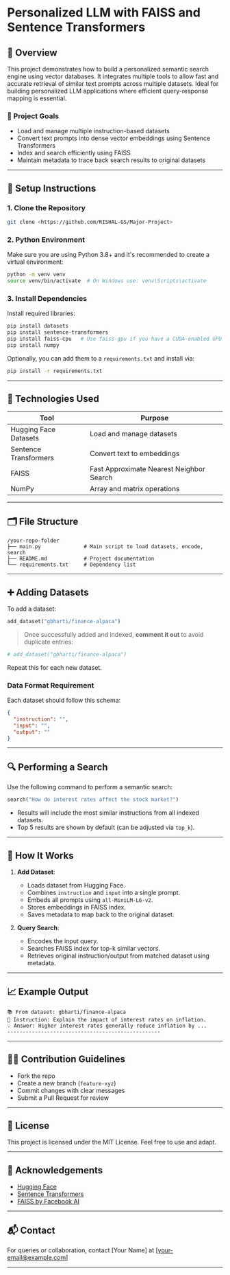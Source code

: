# Personalized LLM with FAISS and Sentence Transformers

## 📌 Overview
This project demonstrates how to build a personalized semantic search engine using vector databases. It integrates multiple tools to allow fast and accurate retrieval of similar text prompts across multiple datasets. Ideal for building personalized LLM applications where efficient query-response mapping is essential.

### 🎯 Project Goals
- Load and manage multiple instruction-based datasets
- Convert text prompts into dense vector embeddings using Sentence Transformers
- Index and search efficiently using FAISS
- Maintain metadata to trace back search results to original datasets

---

## 🔧 Setup Instructions

### 1. Clone the Repository
```bash
git clone <https://github.com/RISHAL-GS/Major-Project>

```

### 2. Python Environment
Make sure you are using Python 3.8+ and it's recommended to create a virtual environment:
```bash
python -m venv venv
source venv/bin/activate  # On Windows use: venv\Scripts\activate
```

### 3. Install Dependencies
Install required libraries:
```bash
pip install datasets
pip install sentence-transformers
pip install faiss-cpu   # Use faiss-gpu if you have a CUDA-enabled GPU
pip install numpy
```
Optionally, you can add them to a `requirements.txt` and install via:
```bash
pip install -r requirements.txt
```

---

## 🧠 Technologies Used
| Tool                  | Purpose                                       |
|-----------------------|-----------------------------------------------|
| Hugging Face Datasets | Load and manage datasets                      |
| Sentence Transformers | Convert text to embeddings                    |
| FAISS                 | Fast Approximate Nearest Neighbor Search      |
| NumPy                 | Array and matrix operations                   |

---

## 🗂️ File Structure
```
/your-repo-folder
├── main.py              # Main script to load datasets, encode, search
├── README.md            # Project documentation
└── requirements.txt     # Dependency list
```

---

## ➕ Adding Datasets
To add a dataset:
```python
add_dataset("gbharti/finance-alpaca")
```
> Once successfully added and indexed, **comment it out** to avoid duplicate entries:
```python
# add_dataset("gbharti/finance-alpaca")
```
Repeat this for each new dataset.

### Data Format Requirement
Each dataset should follow this schema:
```json
{
  "instruction": "",
  "input": "",
  "output": ""
}
```

---

## 🔍 Performing a Search
Use the following command to perform a semantic search:
```python
search("How do interest rates affect the stock market?")
```
- Results will include the most similar instructions from all indexed datasets.
- Top 5 results are shown by default (can be adjusted via `top_k`).

---

## 💾 How It Works
1. **Add Dataset**:
   - Loads dataset from Hugging Face.
   - Combines `instruction` and `input` into a single prompt.
   - Embeds all prompts using `all-MiniLM-L6-v2`.
   - Stores embeddings in FAISS index.
   - Saves metadata to map back to the original dataset.

2. **Query Search**:
   - Encodes the input query.
   - Searches FAISS index for top-k similar vectors.
   - Retrieves original instruction/output from matched dataset using metadata.

---

## 📈 Example Output
```
📚 From dataset: gbharti/finance-alpaca
🔎 Instruction: Explain the impact of interest rates on inflation.
💡 Answer: Higher interest rates generally reduce inflation by ...
--------------------------------------------------
```

---

## 🧑‍💻 Contribution Guidelines
- Fork the repo
- Create a new branch (`feature-xyz`)
- Commit changes with clear messages
- Submit a Pull Request for review

---

## 📜 License
This project is licensed under the MIT License. Feel free to use and adapt.

---

## 🙏 Acknowledgements
- [Hugging Face](https://huggingface.co/)
- [Sentence Transformers](https://www.sbert.net/)
- [FAISS by Facebook AI](https://github.com/facebookresearch/faiss)

---

## 📬 Contact
For queries or collaboration, contact [Your Name] at [your-email@example.com]

---

